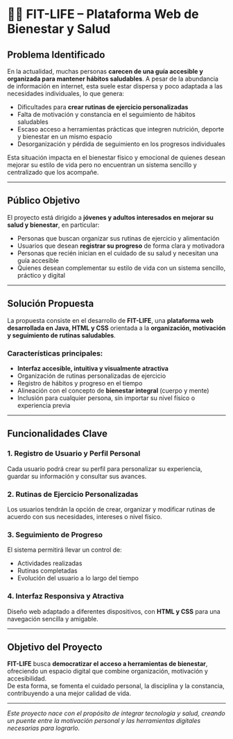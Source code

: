 # 🏋️‍♀️ FIT-LIFE – Plataforma Web de Bienestar y Salud

## Problema Identificado  

En la actualidad, muchas personas **carecen de una guía accesible y organizada para mantener hábitos saludables**. A pesar de la abundancia de información en internet, esta suele estar dispersa y poco adaptada a las necesidades individuales, lo que genera:  

- Dificultades para **crear rutinas de ejercicio personalizadas**  
- Falta de motivación y constancia en el seguimiento de hábitos saludables  
- Escaso acceso a herramientas prácticas que integren nutrición, deporte y bienestar en un mismo espacio  
- Desorganización y pérdida de seguimiento en los progresos individuales  

Esta situación impacta en el bienestar físico y emocional de quienes desean mejorar su estilo de vida pero no encuentran un sistema sencillo y centralizado que los acompañe.  

---

## Público Objetivo  

El proyecto está dirigido a **jóvenes y adultos interesados en mejorar su salud y bienestar**, en particular:  

- Personas que buscan organizar sus rutinas de ejercicio y alimentación  
- Usuarios que desean **registrar su progreso** de forma clara y motivadora  
- Personas que recién inician en el cuidado de su salud y necesitan una guía accesible  
- Quienes desean complementar su estilo de vida con un sistema sencillo, práctico y digital  

---

## Solución Propuesta  

La propuesta consiste en el desarrollo de **FIT-LIFE**, una **plataforma web desarrollada en Java, HTML y CSS** orientada a la **organización, motivación y seguimiento de rutinas saludables**.  

### Características principales:  

- **Interfaz accesible, intuitiva y visualmente atractiva**  
- Organización de rutinas personalizadas de ejercicio  
- Registro de hábitos y progreso en el tiempo  
- Alineación con el concepto de **bienestar integral** (cuerpo y mente)  
- Inclusión para cualquier persona, sin importar su nivel físico o experiencia previa  

---

## Funcionalidades Clave  

### 1. Registro de Usuario y Perfil Personal  
Cada usuario podrá crear su perfil para personalizar su experiencia, guardar su información y consultar sus avances.  

### 2. Rutinas de Ejercicio Personalizadas  
Los usuarios tendrán la opción de crear, organizar y modificar rutinas de acuerdo con sus necesidades, intereses o nivel físico.  

### 3. Seguimiento de Progreso  
El sistema permitirá llevar un control de:  
- Actividades realizadas  
- Rutinas completadas  
- Evolución del usuario a lo largo del tiempo  

### 4. Interfaz Responsiva y Atractiva  
Diseño web adaptado a diferentes dispositivos, con **HTML y CSS** para una navegación sencilla y amigable.  

---

## Objetivo del Proyecto  

**FIT-LIFE** busca **democratizar el acceso a herramientas de bienestar**, ofreciendo un espacio digital que combine organización, motivación y accesibilidad.  
De esta forma, se fomenta el cuidado personal, la disciplina y la constancia, contribuyendo a una mejor calidad de vida.  

---

*Este proyecto nace con el propósito de integrar tecnología y salud, creando un puente entre la motivación personal y las herramientas digitales necesarias para lograrlo.*  
